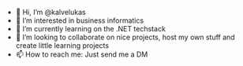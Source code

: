 - 👋 Hi, I’m @kalvelukas
- 👀 I’m interested in business informatics
- 🌱 I’m currently learning on the .NET techstack
- 💞️ I’m looking to collaborate on nice projects, host my own stuff and create little learning projects
- 📫 How to reach me: Just send me a DM
<!---
kalvelukas/kalvelukas is a ✨ special ✨ repository because its `README.md` (this file) appears on your GitHub profile.
You can click the Preview link to take a look at your changes.
--->
